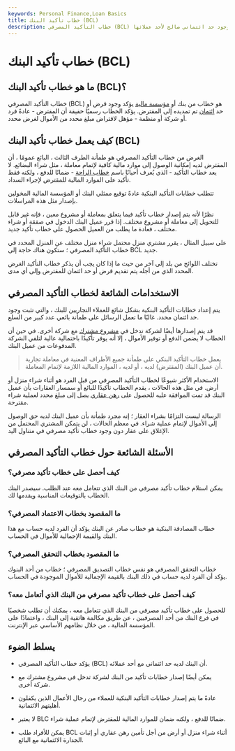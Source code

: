 ```yaml
---
keywords: Personal Finance,Loan Basics
title: خطاب تأكيد البنك (BCL)
description: خطاب التأكيد المصرفي (BCL) هو مراسلة بين البنوك تؤكد وجود حد ائتماني صالح لأحد عملائها.
---
```


# خطاب تأكيد البنك (BCL)
## ما هو خطاب تأكيد البنك (BCL)؟

خطاب التأكيد المصرفي (BCL) هو خطاب من بنك أو [مؤسسة مالية](/financialinstitution) يؤكد وجود قرض أو حد [ائتمان](/lineofcredit) تم تمديده إلى المقترض. يؤكد الخطاب رسميًا حقيقة أن المقترض - عادةً فرد أو شركة أو منظمة - مؤهل لاقتراض مبلغ محدد من الأموال لغرض محدد.

## كيف يعمل خطاب تأكيد البنك (BCL)

الغرض من خطاب التأكيد المصرفي هو طمأنة الطرف الثالث ، البائع عمومًا ، أن المقترض لديه إمكانية الوصول إلى موارد مالية كافية لإتمام معاملة ، مثل شراء البضائع. لا يعد خطاب التأكيد - الذي يُعرف أحيانًا باسم [خطاب الراحة](/comfort_letter) - ضمانًا للدفع ، ولكنه فقط تأكيد على الموارد المالية للمقترض لإجراء السداد.

تتطلب خطابات التأكيد البنكية عادةً توقيع ممثلي البنك أو المؤسسة المالية المخولين بإصدار مثل هذه المراسلات.

نظرًا لأنه يتم إصدار خطاب تأكيد فيما يتعلق بمعاملة أو مشروع معين ، فإنه غير قابل للتحويل إلى معاملة أو مشروع مختلف. إذا قرر عميل البنك الدخول في صفقة أو شراء مختلف ، فعادة ما يطلب من العميل الحصول على خطاب تأكيد جديد.

على سبيل المثال ، يقرر مشتري منزل محتمل شراء منزل مختلف عن المنزل المحدد في خطاب التأكيد المصرفي ؛ ستكون هناك حاجة إلى BCL جديد.

تختلف اللوائح من بلد إلى آخر من حيث ما إذا كان يجب أن يذكر خطاب التأكيد الغرض المحدد الذي من أجله يتم تقديم قرض أو حد ائتمان للمقترض وإلى أي مدى.

## الاستخدامات الشائعة لخطاب التأكيد المصرفي

يتم إعداد خطابات التأكيد البنكية بشكل شائع للعملاء التجاريين للبنك ، والتي تثبت وجود حد ائتمان محدد. غالبًا ما تعمل الرسائل على طمأنة بائعي عدد كبير من السلع.

قد يتم إصدارها أيضًا لشركة تدخل في [مشروع مشترك](/jointventure) مع شركة أخرى. في حين أن الخطاب لا يضمن الدفع أو توفير الأموال ، إلا أنه يوفر تأكيدًا باحتمالية عالية لتلقي الشركة المدفوعات من عميل البنك.

> يعمل خطاب التأكيد البنكي على طمأنة جميع الأطراف المعنية في معاملة تجارية أن عميل البنك (المقترض) لديه ، أو لديه ، الموارد المالية اللازمة لإتمام المعاملة.

>

الاستخدام الأكثر شيوعًا لخطاب التأكيد المصرفي من قبل الفرد هو أثناء شراء منزل أو أرض. في مثل هذه الحالات ، يقدم الخطاب تأكيدًا للبائع أو سمسار العقارات بأن عميل البنك قد تمت الموافقة عليه للحصول على [رهن عقاري](/mortgage) يصل إلى مبلغ محدد لعملية شراء مقترحة.

الرسالة ليست التزامًا بشراء العقار ؛ إنه مجرد طمأنة بأن عميل البنك لديه حق الوصول إلى الأموال لإتمام عملية شراء. في معظم الحالات ، لن يتمكن المشتري المحتمل من الإغلاق على عقار دون وجود خطاب تأكيد مصرفي في متناول اليد.

## الأسئلة الشائعة حول خطاب التأكيد المصرفي

### كيف أحصل على خطاب تأكيد مصرفي؟

يمكن استلام خطاب تأكيد مصرفي من البنك الذي تتعامل معه عند الطلب. سيصدر البنك الخطاب بالتوقيعات المناسبة ويقدمها لك.

### ما المقصود بخطاب الاعتماد المصرفي؟

خطاب المصادقة البنكية هو خطاب صادر عن البنك يؤكد أن الفرد لديه حساب مع هذا البنك والقيمة الإجمالية للأموال في الحساب.

### ما المقصود بخطاب التحقق المصرفي؟

خطاب التحقق المصرفي هو نفس خطاب التصديق المصرفي ؛ خطاب من أحد البنوك يؤكد أن الفرد لديه حساب في ذلك البنك بالقيمة الإجمالية للأموال الموجودة في الحساب.

### كيف أحصل على خطاب تأكيد مصرفي من البنك الذي أتعامل معه؟

للحصول على خطاب تأكيد مصرفي من البنك الذي تتعامل معه ، يمكنك أن تطلب شخصيًا في فرع البنك من أحد المصرفيين ، عن طريق مكالمة هاتفية إلى البنك ، واعتمادًا على المؤسسة المالية ، من خلال نظامهم الأساسي عبر الإنترنت.

## يسلط الضوء

- يؤكد خطاب التأكيد المصرفي (BCL) أن البنك لديه حد ائتماني مع أحد عملائه.

- يمكن أيضًا إصدار خطابات تأكيد من البنك لشركة تدخل في مشروع مشترك مع شركة أخرى.

- عادةً ما يتم إصدار خطابات التأكيد البنكية للعملاء من رجال الأعمال الذين يكفلون أهليتهم الائتمانية.

- لا يعتبر BLC ضمانًا للدفع ، ولكنه ضمان للموارد المالية للمقترض لإتمام عملية شراء.

- يمكن للأفراد طلب BCL أثناء شراء منزل أو أرض من أجل تأمين رهن عقاري أو إثبات الجدارة الائتمانية مع البائع.

